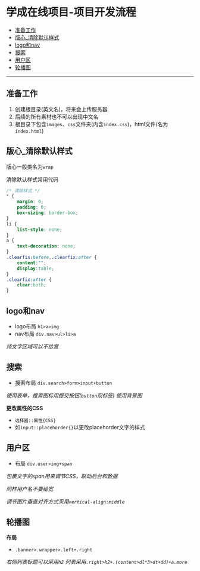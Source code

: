 # 学成在线项目-项目开发流程
 
* [准备工作](#准备工作)
* [版心_清除默认样式](#版心_清除默认样式)
* [logo和nav](#logo和nav)
* [搜索](#搜索)
* [用户区](#用户区)
* [轮播图](#轮播图)

---

## 准备工作

1. 创建根目录(英文名)，将来会上传服务器
2. 后续的所有素材也不可以出现中文名
3. 根目录下包含`images`、`css`文件夹(内含`index.css`)，html文件(名为`index.html`)

## 版心_清除默认样式

版心一般类名为`wrap`

清除默认样式常用代码
```css
/* 清除样式 */
* {
    margin: 0;
    padding: 0;
    box-sizing: border-box;
}
li {
    list-style: none;
}
a {
    text-decoration: none;
}
.clearfix:before,.clearfix:after {
    content:"";
    display:table; 
}
.clearfix:after {
    clear:both;
}
```

## logo和nav

* logo布局 `h1>a>img`
* nav布局 `div.nav>ul>li>a`

*纯文字区域可以不给宽*

## 搜索

* 搜索布局 `div.search>form>input+button`

*使用表单，搜索图标用提交按钮(`button`双标签) 使用背景图*

**更改属性的CSS**

* `选择器::属性{CSS}`
* 如`input::placehorder{}`以更改placehorder文字的样式

## 用户区

* 布局 `div.user>img+span`

*包裹文字的span用来调节CSS，联动后台和数据*

*同样用户名不要给宽*

*调节图片垂直对齐方式采用`vertical-align:middle`*

## 轮播图

**布局**

* `.banner>.wrapper>.left+.right`

*右侧列表标题可以采用`h2`  列表采用`.right>h2+.(content>dl*3>dt+dd)+a.more`*


